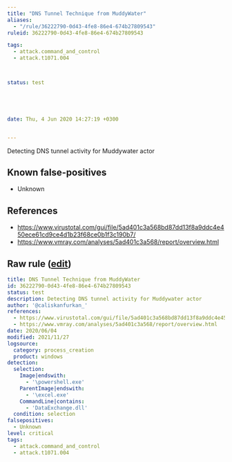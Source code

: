 ```yaml
---
title: "DNS Tunnel Technique from MuddyWater"
aliases:
  - "/rule/36222790-0d43-4fe8-86e4-674b27809543"
ruleid: 36222790-0d43-4fe8-86e4-674b27809543

tags:
  - attack.command_and_control
  - attack.t1071.004



status: test





date: Thu, 4 Jun 2020 14:27:19 +0300


---
```


Detecting DNS tunnel activity for Muddywater actor

<!--more-->


## Known false-positives

* Unknown



## References

* https://www.virustotal.com/gui/file/5ad401c3a568bd87dd13f8a9ddc4e450ece61cd9ce4d1b23f68ce0b1f3c190b7/
* https://www.vmray.com/analyses/5ad401c3a568/report/overview.html


## Raw rule ([edit](https://github.com/SigmaHQ/sigma/edit/master/rules/windows/process_creation/proc_creation_win_apt_muddywater_dnstunnel.yml))
```yaml
title: DNS Tunnel Technique from MuddyWater
id: 36222790-0d43-4fe8-86e4-674b27809543
status: test
description: Detecting DNS tunnel activity for Muddywater actor
author: '@caliskanfurkan_'
references:
  - https://www.virustotal.com/gui/file/5ad401c3a568bd87dd13f8a9ddc4e450ece61cd9ce4d1b23f68ce0b1f3c190b7/
  - https://www.vmray.com/analyses/5ad401c3a568/report/overview.html
date: 2020/06/04
modified: 2021/11/27
logsource:
  category: process_creation
  product: windows
detection:
  selection:
    Image|endswith:
      - '\powershell.exe'
    ParentImage|endswith:
      - '\excel.exe'
    CommandLine|contains:
      - 'DataExchange.dll'
  condition: selection
falsepositives:
  - Unknown
level: critical
tags:
  - attack.command_and_control
  - attack.t1071.004

```
